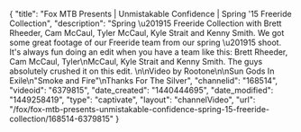 {
    "title": "Fox MTB Presents | Unmistakable Confidence | Spring '15 Freeride Collection",
    "description": "Spring \u201915 Freeride Collection with Brett Rheeder, Cam McCaul, Tyler McCaul, Kyle Strait and Kenny Smith. We got some great footage of our Freeride team from our spring \u201915 shoot. It's always fun doing an edit when you have a team like this: Brett Rheeder, Cam McCaul, Tyler\nMcCaul, Kyle Strait and Kenny Smith. The guys absolutely crushed it on this edit. \n\nVideo by Rootone\n\nSun Gods In Exile\n\"Smoke and Fire\"\nThanks For The Silver",
    "channelid": "168514",
    "videoid": "6379815",
    "date_created": "1440444695",
    "date_modified": "1449258419",
    "type": "captivate",
    "layout": "channelVideo",
    "url": "\/fox\/fox-mtb-presents-unmistakable-confidence-spring-15-freeride-collection\/168514-6379815"
}